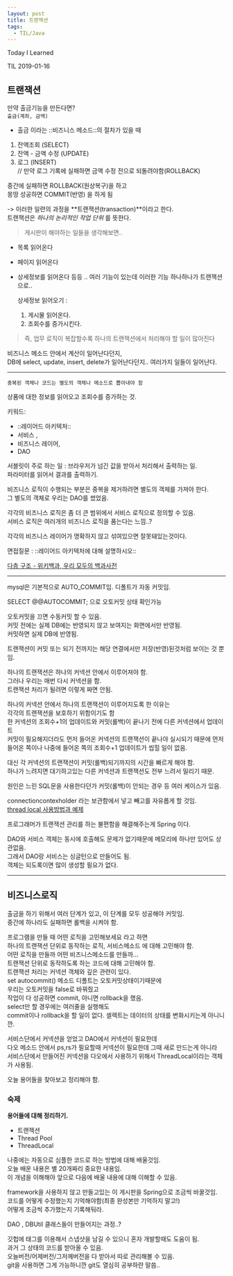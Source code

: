 ```yaml
---
layout: post
title: 트랜잭션
tags:
  - TIL/Java
---
```


Today I Learned

TIL 2019-01-16

## 트랜잭션

만약 출금기능을 만든다면?  
`출금(계좌, 금액)`

* 출금 이라는 ::비즈니스 메소드::의 절차가 있을 때
1. 잔액조회 (SELECT)
2. 잔액 - 금액 수정 (UPDATE) 
3. 로그 (INSERT)  
   // 만약 로그 기록에 실패하면 금액 수정 전으로 되돌려야함(ROLLBACK)

중간에 실패하면 ROLLBACK(원상복구)을 하고  
몽땅 성공하면 COMMIT(반영) 을 하게 됨

-> 이러한 일련의 과정을 **트랜잭션(transaction)**이라고 한다.  
트랜잭션은 *하나의 논리적인 작업 단위* 를 뜻한다.


> 게시판이 해야하는 일들을 생각해보면..
* 목록 읽어온다
* 페이지 읽어온다
* 상세정보를 읽어온다
등등 .. 여러 기능이 있는데 이러한 기능 하나하나가 트랜잭션으로..

    상세정보 읽어오기 :  
  1. 게시물 읽어온다.
  2. 조회수를 증가시킨다.

> 즉, 업무 로직이 복잡할수록 하나의 트랜잭션에서 처리해야 할 일이 많아진다

비즈니스 메소드 안에서 계산이 일어난다던지,  
DB에 select, update, insert, delete가 일어난다던지.. 여러가지 일들이 일어난다.


---
 
`중복된 객체나 코드는 별도의 객체나 메소드로 뽑아내야 함`

상품에 대한 정보를 읽어오고 조회수를 증가하는 것.

키워드:
* ::레이어드 아키텍처:: 
* 서비스 , 
* 비즈니스 레이어, 
* DAO

서블릿이 주로 하는 일 : 브라우저가 넘긴 값을 받아서 처리해서 출력하는 일.  
파라미터를 읽어서 결과를 출력하기.

비즈니스 로직이 수행되는 부분은 중복을 제거하려면 별도의 객체를 가져야 한다.  
그 별도의 객체로 우리는 DAO를 썼었음.

각각의 비즈니스 로직은 좀 더 큰 범위에서 서비스 로직으로 정의할 수 있음.  
서비스 로직은 여러개의 비즈니스 로직을 품는다는 느낌..?

각각의 비즈니스 레이어가 명확하지 않고 섞여있으면 잘못돼있는것이다.

면접질문 : ::레이어드 아키텍처에 대해 설명하시오::

[다층 구조 - 위키백과, 우리 모두의 백과사전](https://ko.wikipedia.org/wiki/%EB%8B%A4%EC%B8%B5_%EA%B5%AC%EC%A1%B0)

---
mysql은 기본적으로 AUTO_COMMIT임. 디폴트가 자동 커밋임.

SELECT @@AUTOCOMMIT; 으로 오토커밋 상태 확인가능

오토커밋을 끄면 수동커밋 할 수 있음.  
커밋 전에는 실제 DB에는 반영되지 않고 보여지는 화면에서만 반영됨.  
커밋하면 실제 DB에 반영됨.  
 
트랜잭션이 커밋 또는 되기 전까지는 해당 연결에서만 저장(반영)된것처럼 보이는 것 뿐임.  

하나의 트랜잭션은 하나의 커넥션 안에서 이루어져야 함.  
그러나 우리는 매번 다시 커넥션을 함.  
트랜잭션 처리가 될려면 이렇게 짜면 안됨.  

하나의 커넥션 안에서 하나의 트랜잭션이 이루어지도록 한 이유는  
각각의 트랜잭션을 보호하기 위함이기도 함  
한 커넥션의 조회수+1의 업데이트와 커밋(롤백)이 끝나기 전에 다른 커넥션에서 업데이트  
커밋이 필요해지더라도 먼저 들어온 커넥션의 트랜잭션이 끝나야 실시되기 때문에 먼저 들어온  쪽이나 나중에 들어온 쪽의 조회수+1 업데이트가 씹힐 일이 없음.  

대신 각 커넥션의 트랜잭션이 커밋(롤백)되기까지의 시간을 빠르게 해야 함.  
하나가 느려지면 대기하고있는 다른 커넥션과 트랜잭션도 전부 느려서 밀리기 때문.

원인은 느린 SQL문을 사용한다던가 커밋(롤백)이 안되는 경우 등 여러 케이스가 있음.


connectioncontexholder 라는 보관함에서 넣고 빼고를 자유롭게 할 것임.  
[thread local 사용방법과 예제](https://www.baeldung.com/java-threadlocal)

프로그래머가 트랜잭션 관리를 하는 불편함을 해결해주는게 Spring 이다.

DAO와 서비스 객체는 동시에 호출해도 문제가 없기때문에 메모리에 하나만 있어도 상관없음.  
그래서 DAO랑 서비스는 싱글턴으로 만들어도 됨.  
객체는 되도록이면 많이 생성할 필요가 없다.

---

## 비즈니스로직
출금을 하기 위해서 여러 단계가 있고, 이 단계를 모두 성공해야 커밋임.  
중간에 하나라도 실패하면 롤백을 시켜야 함.

프로그램을 만들 때 어떤 로직을 고민해보세요 라고 하면  
하나의 트랜잭션 단위로 동작하는 로직, 서비스메소드 에 대해 고민해야 함.   
어떤 로직을 만들까 어떤 비즈니스메소드를 만들까...  
트랜잭션 단위로 동작하도록 하는 코드에 대해 고민해야 함.  
트랜잭션 처리는 커넥션 객체와 깊은 관련이 있다.  
set autocommit() 메소드 디폴트는 오토커밋상태이기때문에  
우리는 오토커밋을 false로 바꿔줬고  
작업이 다 성공하면 commit, 아니면 rollback을 했음.  
select만 할 경우에는 여러줄을 실행해도  
commit이나 rollback을 할 일이 없다. 셀렉트는 데이터의 상태를 변화시키는게 아니니깐.

서비스단에서 커넥션을 얻었고 DAO에서 커넥션이 필요한데  
다오 메소드 안에서 ps,rs가 필요할때 커넥션이 필요한데 그때 새로 만드는게 아니라  
서비스단에서 만들어진 커넥션을 다오에서 사용하기 위해서 ThreadLocal이라는 객체가 사용됨.  

오늘 용어들을 찾아보고 정리해야 함.  

### 숙제
**용어들에 대해 정리하기.**
* 트랜젝션
* Thread Pool
* ThreadLocal

나중에는 자동으로 심플한 코드로 하는 방법에 대해 배울것임.  
오늘 배운 내용은 별 20개짜리 중요한 내용임.  
이 개념을 이해해야 앞으로 다음에 배울 내용에 대해 이해할 수 있음.  

framework을 사용하지 않고 만들고있는 이 게시판을 Spring으로 조금씩 바꿀것임.  
코드를 어떻게 수정했는지 기억해야함(최종 완성본만 기억하지 말고!)  
어떻게 조금씩 추가했는지 기록해둬라.  

DAO , DBUtil 클래스들이 만들어지는 과정..?  

깃헙에 태그를 이용해서 스냅샷을 남길 수 있으니 혼자 개발할때도 도움이 됨.   
과거 그 상태의 코드를 받아올 수 있음.  
오늘버전/어제버전/그저께버전을 다 받아서 따로 관리해볼 수 있음.  
git을 사용하면 그게 가능하니깐 git도 열심히 공부하란 말씀..



